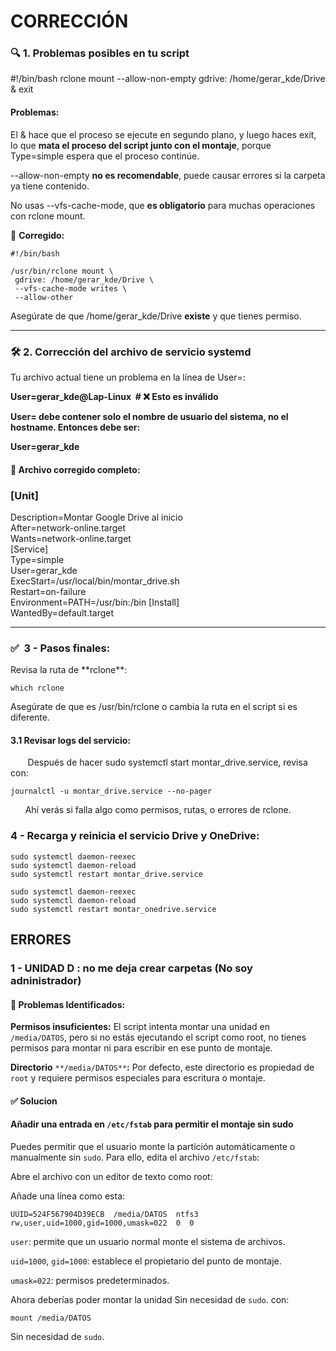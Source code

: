 # **CORRECCIÓN**

### **🔍 1. Problemas posibles en tu script**

#!/bin/bash rclone mount --allow-non-empty gdrive: /home/gerar\_kde/Drive & exit

#### Problemas:

El & hace que el proceso se ejecute en segundo plano, y luego haces exit, lo que **mata el proceso del script junto con el montaje**, porque Type=simple espera que el proceso continúe.

\--allow-non-empty **no es recomendable**, puede causar errores si la carpeta ya tiene contenido.

No usas --vfs-cache-mode, que **es obligatorio** para muchas operaciones con rclone mount.

🔧 **Corregido:**

```
#!/bin/bash

/usr/bin/rclone mount \
 gdrive: /home/gerar_kde/Drive \
 --vfs-cache-mode writes \
 --allow-other
```

Asegúrate de que /home/gerar\_kde/Drive **existe** y que tienes permiso.

---

### **🛠️ 2. Corrección del archivo de servicio systemd**

Tu archivo actual tiene un problema en la línea de User=:

**User=gerar\_kde@Lap-Linux  # ❌ Esto es inválido**

**User= debe contener solo el nombre de usuario del sistema, no el hostname. Entonces debe ser:**

**User=gerar\_kde**

#### 🧪 Archivo corregido completo:

### \[Unit\]

Description=Montar Google Drive al inicio  
After=network-online.target  
Wants=network-online.target  
\[Service\]  
Type=simple  
User=gerar\_kde  
ExecStart=/usr/local/bin/montar\_drive.sh  
Restart=on-failure  
Environment=PATH=/usr/bin:/bin \[Install\]  
WantedBy=default.target

---

### ✅  3 - Pasos finales:

Revisa la ruta de \*\*rclone\*\*:

```
which rclone
```

Asegúrate de que es /usr/bin/rclone o cambia la ruta en el script si es diferente.

#### **3.1 Revisar logs del servicio:**

       Después de hacer sudo systemctl start montar\_drive.service, revisa con:

```
journalctl -u montar_drive.service --no-pager
```

      Ahí verás si falla algo como permisos, rutas, o errores de rclone.

### **4 - Recarga y reinicia el servicio Drive y OneDrive:**

```
sudo systemctl daemon-reexec
sudo systemctl daemon-reload
sudo systemctl restart montar_drive.service
```

```
sudo systemctl daemon-reexec
sudo systemctl daemon-reload
sudo systemctl restart montar_onedrive.service
```

## ERRORES

### **1 - UNIDAD D : no me deja crear carpetas (No soy adninistrador)**

#### **🔧 Problemas Identificados:**

**Permisos insuficientes:** El script intenta montar una unidad en `/media/DATOS`, pero si no estás ejecutando el script como root, no tienes permisos para montar ni para escribir en ese punto de montaje.

**Directorio** `**/media/DATOS**`**:** Por defecto, este directorio es propiedad de `root` y requiere permisos especiales para escritura o montaje.

#### **✅ Solucion**

#### Añadir una entrada en `/etc/fstab` para permitir el montaje sin sudo

Puedes permitir que el usuario monte la partición automáticamente o manualmente sin `sudo`. Para ello, edita el archivo `/etc/fstab`:

Abre el archivo con un editor de texto como root:

Añade una línea como esta:

```
UUID=524F567904D39ECB  /media/DATOS  ntfs3  rw,user,uid=1000,gid=1000,umask=022  0  0
```

`user`: permite que un usuario normal monte el sistema de archivos.

`uid=1000`, `gid=1000`: establece el propietario del punto de montaje.

`umask=022`: permisos predeterminados.

Ahora deberías poder montar la unidad Sin necesidad de `sudo`. con:

```
mount /media/DATOS
```

Sin necesidad de `sudo`.